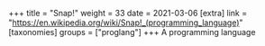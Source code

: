 +++
title = "Snap!"
weight = 33
date = 2021-03-06
[extra]
link = "https://en.wikipedia.org/wiki/Snap!_(programming_language)"
[taxonomies]
groups = ["proglang"]
+++
A programming language


